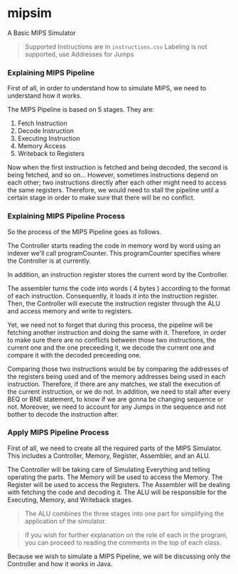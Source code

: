 # mipsim
A Basic MIPS Simulator

> Supported Instructions are in `instructions.csv`
> Labeling is not supported, use Addresses for Jumps

### Explaining MIPS Pipeline

First of all, in order to understand how to simulate MIPS, we need to understand how it works.

The MIPS Pipeline is based on 5 stages.
They are:
  1. Fetch Instruction
  2. Decode Instruction
  3. Executing Instruction
  4. Memory Access
  5. Writeback to Registers
  
Now when the first instruction is fetched and being decoded, the second is being fetched, and so on...
However, sometimes instructions depend on each other; two instructions directly after each other might need to access the same registers.
Therefore, we would need to stall the pipeline until a certain stage in order to make sure that there will be no conflict.

### Explaining MIPS Pipeline Process

So the process of the MIPS Pipeline goes as follows.

The Controller starts reading the code in memory word by word using an indexer we'll call programCounter.
This programCounter specifies where the Controller is at currently.

In addition, an instruction register stores the current word by the Controller.

The assembler turns the code into words ( 4 bytes ) according to the format of each instruction. Consequently, it loads it into the instruction register.
Then, the Controller will execute the instruction register through the ALU and access memory and write to registers.

Yet, we need not to forget that during this process, the pipeline will be fetching another instruction and doing the same with it.
Therefore, in order to make sure there are no conflicts between those two instructions, the current one and the one preceeding it, we decode the current one and compare it with the decoded preceeding one.

Comparing those two instructions would be by comparing the addresses of the registers being used and of the memory addresses being used in each instruction. Therefore, if there are any matches, we stall the execution of the current instruction, or we do not.
In addition, we need to stall after every BEQ or BNE statement, to know if we are gonna be changing sequence or not.
Moreover, we need to account for any Jumps in the sequence and not bother to decode the instruction after.

### Apply MIPS Pipeline Process

First of all, we need to create all the required parts of the MIPS Simulator.
This includes a Controller, Memory, Register, Assembler, and an ALU.

The Controller will be taking care of Simulating Everything and telling operating the parts.
The Memory will be used to access the Memory. The Register will be used to access the Registers.
The Assembler will be dealing with fetching the code and decoding it.
The ALU will be responsible for the Executing, Memory, and Writeback stages.

> The ALU combines the three stages into one part for simplifying the application of the simulator.

> If you wish for further explanation on the role of each in the program, you can proceed to reading the comments in the top of each class.

Because we wish to simulate a MIPS Pipeline, we will be discussing only the Controller and how it works in Java.
